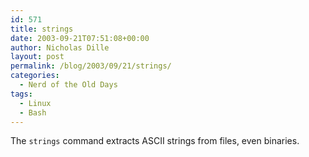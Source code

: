 ```yaml
---
id: 571
title: strings
date: 2003-09-21T07:51:08+00:00
author: Nicholas Dille
layout: post
permalink: /blog/2003/09/21/strings/
categories:
  - Nerd of the Old Days
tags:
  - Linux
  - Bash
---
```

The `strings` command extracts ASCII strings from files, even binaries.